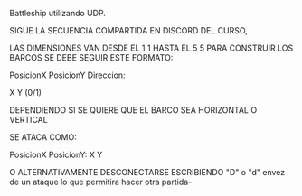 Battleship utilizando UDP.


SIGUE LA SECUENCIA COMPARTIDA EN DISCORD DEL CURSO,

LAS DIMENSIONES VAN DESDE EL 1 1 HASTA EL 5 5
PARA CONSTRUIR LOS BARCOS SE DEBE SEGUIR ESTE FORMATO:

PosicionX PosicionY Direccion:

X Y (0/1)

DEPENDIENDO SI SE QUIERE QUE EL BARCO SEA HORIZONTAL O VERTICAL

SE ATACA COMO: 

PosicionX PosicionY:
X Y

O ALTERNATIVAMENTE DESCONECTARSE ESCRIBIENDO "D" o "d" envez de un ataque lo que permitira hacer otra partida-

